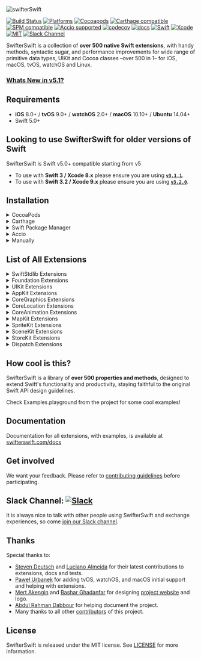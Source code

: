 <p align="left">
  <img src="https://cdn.rawgit.com/SwifterSwift/SwifterSwift/master/Assets/logo.svg" title="swifterSwift">
</p>

[![Build Status](https://api.travis-ci.org/SwifterSwift/SwifterSwift.svg?branch=master)](https://travis-ci.org/SwifterSwift/SwifterSwift)
[![Platforms](https://img.shields.io/badge/platforms-iOS%20%7C%20tvOS%20%7C%20macOS%20%7C%20watchOS%20%7C%20Linux-lightgrey.svg)](https://github.com/SwifterSwift/swifterSwift)
[![Cocoapods](https://img.shields.io/cocoapods/v/SwifterSwift.svg)](https://cocoapods.org/pods/SwifterSwift)
[![Carthage compatible](https://img.shields.io/badge/Carthage-Compatible-brightgreen.svg?style=flat)](https://github.com/Carthage/Carthage)
[![SPM compatible](https://img.shields.io/badge/SPM-Compatible-brightgreen.svg?style=flat)](https://swift.org/package-manager/)
[![Accio supported](https://img.shields.io/badge/Accio-supported-0A7CF5.svg?style=flat)](https://github.com/JamitLabs/Accio)
[![codecov](https://codecov.io/gh/SwifterSwift/SwifterSwift/branch/master/graph/badge.svg)](https://codecov.io/gh/SwifterSwift/SwifterSwift)
[![docs](http://swifterswift.com/docs/badge.svg)](http://swifterswift.com/docs)
[![Swift](https://img.shields.io/badge/Swift-5.0-orange.svg)](https://swift.org)
[![Xcode](https://img.shields.io/badge/Xcode-11.2-blue.svg)](https://developer.apple.com/xcode)
[![MIT](https://img.shields.io/badge/License-MIT-red.svg)](https://opensource.org/licenses/MIT)
[![Slack Channel](https://slackin-ppvrggbpgn.now.sh/badge.svg)](https://slackin-ppvrggbpgn.now.sh/)

SwifterSwift is a collection of **over 500 native Swift extensions**, with handy methods, syntactic sugar, and performance improvements for wide range of primitive data types, UIKit and Cocoa classes –over 500 in 1– for iOS, macOS, tvOS, watchOS and Linux.

### [Whats New in v5.1?](https://github.com/SwifterSwift/SwifterSwift/blob/master/CHANGELOG.md#v510)

## Requirements

- **iOS** 8.0+ / **tvOS** 9.0+ / **watchOS** 2.0+ / **macOS** 10.10+ / **Ubuntu** 14.04+
- Swift 5.0+

## Looking to use SwifterSwift for older versions of Swift

SwifterSwift is Swift v5.0+ compatible starting from v5

- To use with **Swift 3 / Xcode 8.x** please ensure you are using [**`v3.1.1`**](https://github.com/SwifterSwift/SwifterSwift/releases/tag/3.1.1).
- To use with **Swift 3.2 / Xcode 9.x** please ensure you are using [**`v3.2.0`**](https://github.com/SwifterSwift/SwifterSwift/releases/tag/3.2.0).

## Installation

<details>
<summary>CocoaPods</summary>
</br>
<p>To integrate SwifterSwift into your Xcode project using <a href="http://cocoapods.org">CocoaPods</a>, specify it in your <code>Podfile</code>:</p>

<h4>- Integrate All extensions (recommended):</h4>
<pre><code class="ruby language-ruby">pod 'SwifterSwift'</code></pre>

<h4>- Integrate SwiftStdlib extensions only:</h4>
<pre><code class="ruby language-ruby">pod 'SwifterSwift/SwiftStdlib'</code></pre>

<h4>- Integrate Foundation extensions only:</h4>
<pre><code class="ruby language-ruby">pod 'SwifterSwift/Foundation'</code></pre>

<h4>- Integrate UIKit extensions only:</h4>
<pre><code class="ruby language-ruby">pod 'SwifterSwift/UIKit'</code></pre>

<h4>- Integrate AppKit extensions only:</h4>
<pre><code class="ruby language-ruby">pod 'SwifterSwift/AppKit'</code></pre>

<h4>- Integrate MapKit extensions only:</h4>
<pre><code class="ruby language-ruby">pod 'SwifterSwift/MapKit'</code></pre>

<h4>- Integrate CoreGraphics extensions only:</h4>
<pre><code class="ruby language-ruby">pod 'SwifterSwift/CoreGraphics'</code></pre>

<h4>- Integrate CoreLocation extensions only:</h4>
<pre><code class="ruby language-ruby">pod 'SwifterSwift/CoreLocation'</code></pre>

<h4>- Integrate SpriteKit extensions only:</h4>
<pre><code class="ruby language-ruby">pod 'SwifterSwift/SpriteKit'</code></pre>

<h4>- Integrate SceneKit extensions only:</h4>
<pre><code class="ruby language-ruby">pod 'SwifterSwift/SceneKit'</code></pre>

<h4>- Integrate StoreKit extensions only:</h4>
<pre><code class="ruby language-ruby">pod 'SwifterSwift/StoreKit'</code></pre>

<h4>- Integrate Dispatch extensions only:</h4>
<pre><code class="ruby language-ruby">pod 'SwifterSwift/Dispatch'</code></pre>
</details>

<details>
<summary>Carthage</summary>
</br>
<p>To integrate SwifterSwift into your Xcode project using <a href="https://github.com/Carthage/Carthage">Carthage</a>, specify it in your <code>Cartfile</code>:</p>

<pre><code class="ogdl language-ogdl">github "SwifterSwift/SwifterSwift" ~&gt; 5.0
</code></pre>
</details>

<details>
<summary>Swift Package Manager</summary>
</br>
<p>You can use <a href="https://swift.org/package-manager">The Swift Package Manager</a> to install <code>SwifterSwift</code> by adding the proper description to your <code>Package.swift</code> file:</p>

<pre><code class="swift language-swift">import PackageDescription

let package = Package(
    name: "YOUR_PROJECT_NAME",
    targets: [],
    dependencies: [
        .package(url: "https://github.com/SwifterSwift/SwifterSwift.git", from: "5.1.0")
    ]
)
</code></pre>

<p>Next, add <code>SwifterSwift</code> to your targets dependencies like so:</p>
<pre><code class="swift language-swift">.target(
    name: "YOUR_TARGET_NAME",
    dependencies: [
        "SwifterSwift",
    ]
),</code></pre>
<p>Then run <code>swift package update</code>.</p>

<p>Note that the <a href="https://swift.org/package-manager">Swift Package Manager</a> doesn't support building for iOS/tvOS/macOS/watchOS apps – see Accio in the next section for that.
</details>


<details>
<summary>Accio</summary>
<p><a href="https://github.com/JamitLabs/Accio">Accio</a> is a dependency manager based on SwiftPM which can build frameworks for iOS/macOS/tvOS/watchOS. Therefore the integration steps are exactly the same as described above. Once your <code>Package.swift</code> file is configured, you need to run <code>accio update</code> instead of <code>swift package update</code> though.</p>
</details>


<details>
<summary>Manually</summary>
</br>
<p>Add the <a href="https://github.com/SwifterSwift/SwifterSwift/tree/master/Sources/SwifterSwift">SwifterSwift</a> folder to your Xcode project to use all extensions, or a specific extension.</p>
</details>

## List of All Extensions

<details>
<summary>SwiftStdlib Extensions</summary>
</br>
<ul>
<li><a href="https://github.com/SwifterSwift/SwifterSwift/tree/master/Sources/SwifterSwift/SwiftStdlib/ArrayExtensions.swift"><code>Array extensions</code></a></li>
<li><a href="https://github.com/SwifterSwift/SwifterSwift/tree/master/Sources/SwifterSwift/SwiftStdlib/BidirectionalCollectionExtensions.swift"><code>BidirectionalCollection extensions</code></a></li>
<li><a href="https://github.com/SwifterSwift/SwifterSwift/tree/master/Sources/SwifterSwift/SwiftStdlib/BinaryFloatingPointExtensions.swift"><code>BinaryFloatingPoint extensions</code></a></li>
<li><a href="https://github.com/SwifterSwift/SwifterSwift/tree/master/Sources/SwifterSwift/SwiftStdlib/BoolExtensions.swift"><code>Bool extensions</code></a></li>
<li><a href="https://github.com/SwifterSwift/SwifterSwift/tree/master/Sources/SwifterSwift/SwiftStdlib/CharacterExtensions.swift"><code>Character extensions</code></a></li>
<li><a href="https://github.com/SwifterSwift/SwifterSwift/tree/master/Sources/SwifterSwift/SwiftStdlib/CollectionExtensions.swift"><code>Collection extensions</code></a></li>
<li><a href="https://github.com/SwifterSwift/SwifterSwift/tree/master/Sources/SwifterSwift/SwiftStdlib/ComparableExtensions.swift"><code>Comparable extensions</code></a></li>
<li><a href="https://github.com/SwifterSwift/SwifterSwift/tree/master/Sources/SwifterSwift/SwiftStdlib/DictionaryExtensions.swift"><code>Dictionary extensions</code></a></li>
<li><a href="https://github.com/SwifterSwift/SwifterSwift/tree/master/Sources/SwifterSwift/SwiftStdlib/DoubleExtensions.swift"><code>Double extensions</code></a></li>
<li><a href="https://github.com/SwifterSwift/SwifterSwift/tree/master/Sources/SwifterSwift/SwiftStdlib/FloatExtensions.swift"><code>Float extensions</code></a></li>
<li><a href="https://github.com/SwifterSwift/SwifterSwift/tree/master/Sources/SwifterSwift/SwiftStdlib/FloatingPointExtensions.swift"><code>FloatingPoint extensions</code></a></li>
<li><a href="https://github.com/SwifterSwift/SwifterSwift/tree/master/Sources/SwifterSwift/SwiftStdlib/IntExtensions.swift"><code>Int extensions</code></a></li>
<li><a href="https://github.com/SwifterSwift/SwifterSwift/tree/master/Sources/SwifterSwift/SwiftStdlib/OptionalExtensions.swift"><code>Optional extensions</code></a></li>
<li><a href="https://github.com/SwifterSwift/SwifterSwift/blob/master/Sources/SwifterSwift/SwiftStdlib/RandomAccessCollectionExtensions.swift"><code>RandomAccessCollection extensions</code></a></li>
<li><a href="https://github.com/SwifterSwift/SwifterSwift/blob/master/Sources/SwifterSwift/SwiftStdlib/RangeReplaceableCollectionExtensions.swift"><code>RangeReplaceableCollection extensions</code></a></li>
<li><a href="https://github.com/SwifterSwift/SwifterSwift/tree/master/Sources/SwifterSwift/SwiftStdlib/SequenceExtensions.swift"><code>Sequence extensions</code></a></li>
<li><a href="https://github.com/SwifterSwift/SwifterSwift/tree/master/Sources/SwifterSwift/SwiftStdlib/SignedIntegerExtensions.swift"><code>SignedInteger extensions</code></a></li>
<li><a href="https://github.com/SwifterSwift/SwifterSwift/tree/master/Sources/SwifterSwift/SwiftStdlib/SignedNumericExtensions.swift"><code>SignedNumeric extensions</code></a></li>
<li><a href="https://github.com/SwifterSwift/SwifterSwift/tree/master/Sources/SwifterSwift/SwiftStdlib/StringExtensions.swift"><code>String extensions</code></a></li>
<li><a href="https://github.com/SwifterSwift/SwifterSwift/blob/master/Sources/SwifterSwift/SwiftStdlib/StringProtocolExtensions.swift"><code>StringProtocol extensions</code></a></li>
</ul>
</details>


<details>
<summary>Foundation Extensions</summary>
</br>
<ul>
<li><a href="https://github.com/SwifterSwift/SwifterSwift/tree/master/Sources/SwifterSwift/Foundation/CalendarExtensions.swift"><code>Calendar extensions</code></a></li>
<li><a href="https://github.com/SwifterSwift/SwifterSwift/tree/master/Sources/SwifterSwift/Foundation/DataExtensions.swift"><code>Data extensions</code></a></li>
<li><a href="https://github.com/SwifterSwift/SwifterSwift/tree/master/Sources/SwifterSwift/Foundation/DateExtensions.swift"><code>Date extensions</code></a></li>
<li><a href="https://github.com/SwifterSwift/SwifterSwift/blob/master/Sources/SwifterSwift/Foundation/FileManagerExtensions.swift"><code>FileManager extensions</code></a></li>
<li><a href="https://github.com/SwifterSwift/SwifterSwift/tree/master/Sources/SwifterSwift/Foundation/LocaleExtensions.swift"><code>Locale extensions</code></a></li>
<li><a href="https://github.com/SwifterSwift/SwifterSwift/tree/master/Sources/SwifterSwift/Foundation/NSAttributedStringExtensions.swift"><code>NSAttributedString extensions</code></a></li>
<li><a href="https://github.com/SwifterSwift/SwifterSwift/tree/master/Sources/SwifterSwift/Foundation/NSPredicateExtensions.swift"><code>NSPredicate extensions</code></a></li>
<li><a href="https://github.com/SwifterSwift/SwifterSwift/tree/master/Sources/SwifterSwift/Foundation/URLExtensions.swift"><code>URL extensions</code></a></li>
<li><a href="https://github.com/SwifterSwift/SwifterSwift/tree/master/Sources/SwifterSwift/Foundation/URLRequestExtensions.swift"><code>URLRequest extensions</code></a></li>
<li><a href="https://github.com/SwifterSwift/SwifterSwift/tree/master/Sources/SwifterSwift/Foundation/UserDefaultsExtensions.swift"><code>UserDefaults extensions</code></a></li>
</ul>
</details>


<details>
<summary>UIKit Extensions</summary>
</br>
<ul>
<li><a href="https://github.com/SwifterSwift/SwifterSwift/tree/master/Sources/SwifterSwift/UIKit/UIActivityExtensions.swift"><code>UIActivity extensions</code></a></li>
<li><a href="https://github.com/SwifterSwift/SwifterSwift/tree/master/Sources/SwifterSwift/UIKit/UIAlertControllerExtensions.swift"><code>UIAlertController extensions</code></a></li>
<li><a href="https://github.com/SwifterSwift/SwifterSwift/tree/master/Sources/SwifterSwift/UIKit/UIApplicationExtensions.swift"><code>UIApplication extensions</code></a></li>
<li><a href="https://github.com/SwifterSwift/SwifterSwift/tree/master/Sources/SwifterSwift/UIKit/UIBarButtonItemExtensions.swift"><code>UIBarButtonItem extensions</code></a></li>
<li><a href="https://github.com/SwifterSwift/SwifterSwift/tree/master/Sources/SwifterSwift/UIKit/UIButtonExtensions.swift"><code>UIButton extensions</code></a></li>
<li><a href="https://github.com/SwifterSwift/SwifterSwift/tree/master/Sources/SwifterSwift/UIKit/UICollectionViewExtensions.swift"><code>UICollectionView extensions</code></a></li>
<li><a href="https://github.com/SwifterSwift/SwifterSwift/tree/master/Sources/SwifterSwift/Shared/ColorExtensions.swift"><code>UIColor extensions</code></a></li>
<li><a href="https://github.com/SwifterSwift/SwifterSwift/tree/master/Sources/SwifterSwift/UIKit/UIDatePickerExtensions.swift"><code>UIDatePicker extensions</code></a></li>
<li><a href="https://github.com/SwifterSwift/SwifterSwift/tree/master/Sources/SwifterSwift/UIKit/UIEdgeInsetsExtensions.swift"><code>UIEdgeInsets extensions</code></a></li>
<li><a href="https://github.com/SwifterSwift/SwifterSwift/tree/master/Sources/SwifterSwift/UIKit/UIFontExtensions.swift"><code>UIFont extensions</code></a></li>
<li><a href="https://github.com/SwifterSwift/SwifterSwift/tree/master/Sources/SwifterSwift/UIKit/UIGestureRecognizer.swift"><code>UIGestureRecognizer extensions</code></a></li>
<li><a href="https://github.com/SwifterSwift/SwifterSwift/tree/master/Sources/SwifterSwift/UIKit/UIImageExtensions.swift"><code>UIImage extensions</code></a></li>
<li><a href="https://github.com/SwifterSwift/SwifterSwift/tree/master/Sources/SwifterSwift/UIKit/UIImageViewExtensions.swift"><code>UIImageView extensions</code></a></li>
<li><a href="https://github.com/SwifterSwift/SwifterSwift/tree/master/Sources/SwifterSwift/UIKit/UILabelExtensions.swift"><code>UILabel extensions</code></a></li>
<li><a href="https://github.com/SwifterSwift/SwifterSwift/tree/master/Sources/SwifterSwift/UIKit/UILayoutPriorityExtensions.swift"><code>UILayoutPriority extensions</code></a></li>
<li><a href="https://github.com/SwifterSwift/SwifterSwift/tree/master/Sources/SwifterSwift/UIKit/UINavigationBarExtensions.swift"><code>UINavigationBar extensions</code></a></li>
<li><a href="https://github.com/SwifterSwift/SwifterSwift/tree/master/Sources/SwifterSwift/UIKit/UINavigationControllerExtensions.swift"><code>UINavigationController extensions</code></a></li>
<li><a href="https://github.com/SwifterSwift/SwifterSwift/tree/master/Sources/SwifterSwift/UIKit/UINavigationItemExtensions.swift"><code>UINavigationItem extensions</code></a></li>
<li><a href="https://github.com/SwifterSwift/SwifterSwift/tree/master/Sources/SwifterSwift/UIKit/UIRefreshControlExtensions.swift"><code>UIRefreshControl extensions</code></a></li>
<li><a href="https://github.com/SwifterSwift/SwifterSwift/tree/master/Sources/SwifterSwift/UIKit/UIScrollViewExtensions.swift"><code>UIScrollView extensions</code></a></li>
<li><a href="https://github.com/SwifterSwift/SwifterSwift/tree/master/Sources/SwifterSwift/UIKit/UISearchBarExtensions.swift"><code>UISearchBar extensions</code></a></li>
<li><a href="https://github.com/SwifterSwift/SwifterSwift/tree/master/Sources/SwifterSwift/UIKit/UISegmentedControlExtensions.swift"><code>UISegmentedControl extensions</code></a></li>
<li><a href="https://github.com/SwifterSwift/SwifterSwift/tree/master/Sources/SwifterSwift/UIKit/UISliderExtensions.swift"><code>UISlider extensions</code></a></li>
<li><a href="https://github.com/SwifterSwift/SwifterSwift/blob/master/Sources/SwifterSwift/UIKit/UIStackViewExtensions.swift"><code>UIStackView extensions</code></a></li>
<li><a href="https://github.com/SwifterSwift/SwifterSwift/tree/master/Sources/SwifterSwift/UIKit/UIStoryboardExtensions.swift"><code>UIStoryboard extensions</code></a></li>
<li><a href="https://github.com/SwifterSwift/SwifterSwift/tree/master/Sources/SwifterSwift/UIKit/UISwitchExtensions.swift"><code>UISwitch extensions</code></a></li>
<li><a href="https://github.com/SwifterSwift/SwifterSwift/tree/master/Sources/SwifterSwift/UIKit/UITabBarExtensions.swift"><code>UITabBar extensions</code></a></li>
<li><a href="https://github.com/SwifterSwift/SwifterSwift/tree/master/Sources/SwifterSwift/UIKit/UITableViewExtensions.swift"><code>UITableView extensions</code></a></li>
<li><a href="https://github.com/SwifterSwift/SwifterSwift/tree/master/Sources/SwifterSwift/UIKit/UITextFieldExtensions.swift"><code>UITextField extensions</code></a></li>
<li><a href="https://github.com/SwifterSwift/SwifterSwift/tree/master/Sources/SwifterSwift/UIKit/UITextViewExtensions.swift"><code>UITextView extensions</code></a></li>
<li><a href="https://github.com/SwifterSwift/SwifterSwift/tree/master/Sources/SwifterSwift/UIKit/UIViewControllerExtensions.swift"><code>UIViewController extensions</code></a></li>
<li><a href="https://github.com/SwifterSwift/SwifterSwift/tree/master/Sources/SwifterSwift/UIKit/UIViewExtensions.swift"><code>UIView extensions</code></a></li>
<li><a href="https://github.com/SwifterSwift/SwifterSwift/tree/master/Sources/SwifterSwift/UIKit/UIWindowExtensions.swift"><code>UIWindow extensions</code></a></li>
</ul>
</details>


<details>
<summary>AppKit Extensions</summary>
</br>
<ul>
<li><a href="https://github.com/SwifterSwift/SwifterSwift/tree/master/Sources/SwifterSwift/Shared/ColorExtensions.swift"><code>NSColor extensions</code></a></li>
<li><a href="https://github.com/SwifterSwift/SwifterSwift/tree/master/Sources/SwifterSwift/AppKit/NSViewExtensions.swift"><code>NSView extensions</code></a></li>
<li><a href="https://github.com/SwifterSwift/SwifterSwift/tree/master/Sources/SwifterSwift/AppKit/NSImageExtensions.swift"><code>NSImage extensions</code></a></li>
</ul>
</details>

<details>
<summary>CoreGraphics Extensions</summary>
</br>
<ul>
<li><a href="https://github.com/SwifterSwift/SwifterSwift/tree/master/Sources/SwifterSwift/CoreGraphics/CGColorExtensions.swift"><code>CGColor extensions</code></a></li>
<li><a href="https://github.com/SwifterSwift/SwifterSwift/tree/master/Sources/SwifterSwift/CoreGraphics/CGFloatExtensions.swift"><code>CGFloat extensions</code></a></li>
<li><a href="https://github.com/SwifterSwift/SwifterSwift/tree/master/Sources/SwifterSwift/CoreGraphics/CGPointExtensions.swift"><code>CGPoint extensions</code></a></li>
<li><a href="https://github.com/SwifterSwift/SwifterSwift/tree/master/Sources/SwifterSwift/CoreGraphics/CGSizeExtensions.swift"><code>CGSize extensions</code></a></li>
<li><a href="https://github.com/SwifterSwift/SwifterSwift/tree/master/Sources/SwifterSwift/CoreGraphics/CGVectorExtensions.swift"><code>CGVector extensions</code></a></li>
</ul>
</details>

<details>
<summary>CoreLocation Extensions</summary>
</br>
<ul>
<li><a href="https://github.com/SwifterSwift/SwifterSwift/tree/master/Sources/SwifterSwift/CoreLocation/CLLocationExtensions.swift"><code>CLLocation extensions</code></a></li>
</ul>
</details>

<details>
<summary>CoreAnimation Extensions</summary>
</br>
<ul>
<li><a href="https://github.com/SwifterSwift/SwifterSwift/tree/master/Sources/SwifterSwift/CoreAnimation/CAGradientLayerExtensions.swift"><code>CAGradientLayer extensions</code></a></li>
</ul>
</details>

<details>
<summary>MapKit Extensions</summary>
</br>
<ul>
<li><a href="https://github.com/SwifterSwift/SwifterSwift/blob/master/Sources/SwifterSwift/MapKit/MKMapViewExtensions.swift"><code>MKMapView extensions</code></a></li>
<li><a href="https://github.com/SwifterSwift/SwifterSwift/blob/master/Sources/SwifterSwift/MapKit/MKPolylineExtensions.swift"><code>MKPolyline extensions</code></a></li>
</ul>
</details>

<details>
<summary>SpriteKit Extensions</summary>
</br>
<ul>
<li><a href="https://github.com/SwifterSwift/SwifterSwift/blob/master/Sources/SwifterSwift/SpriteKit/SKNodeExtensions.swift"><code>SKNode extensions</code></a></li>
</ul>
</details>

<details>
<summary>SceneKit Extensions</summary>
</br>
<ul>
<li><a href="https://github.com/SwifterSwift/SwifterSwift/blob/master/Sources/SwifterSwift/SceneKit/SCNBoxExtensions.swift"><code>SCNBox extensions</code></a></li>
<li><a href="https://github.com/SwifterSwift/SwifterSwift/blob/master/Sources/SwifterSwift/SceneKit/SCNCone.swift"><code>SCNCone extensions</code></a></li>
<li><a href="https://github.com/SwifterSwift/SwifterSwift/blob/master/Sources/SwifterSwift/SceneKit/SCNCapsule.swift"><code>SCNCapsule extensions</code></a></li>
<li><a href="https://github.com/SwifterSwift/SwifterSwift/blob/master/Sources/SwifterSwift/SceneKit/SCNCylinderExtensions.swift"><code>SCNCylinder extensions</code></a></li>
<li><a href="https://github.com/SwifterSwift/SwifterSwift/blob/master/Sources/SwifterSwift/SceneKit/SCNGeometryExtensions.swift"><code>SCNGeometry extensions</code></a></li>
<li><a href="https://github.com/SwifterSwift/SwifterSwift/blob/master/Sources/SwifterSwift/SceneKit/SCNMaterialExtensions.swift"><code>SCNMaterial extensions</code></a></li>
<li><a href="https://github.com/SwifterSwift/SwifterSwift/blob/master/Sources/SwifterSwift/SceneKit/SCNPlaneExtensions.swift"><code>SCNPlane extensions</code></a></li>
<li><a href="https://github.com/SwifterSwift/SwifterSwift/blob/master/Sources/SwifterSwift/SceneKit/SCNShape.swift"><code>SCNShape extensions</code></a></li>
<li><a href="https://github.com/SwifterSwift/SwifterSwift/blob/master/Sources/SwifterSwift/SceneKit/SCNSphereExtensions.swift"><code>SCNSphere extensions</code></a></li>
<li><a href="https://github.com/SwifterSwift/SwifterSwift/blob/master/Sources/SwifterSwift/SceneKit/SCNVector3Extensions.swift"><code>SCNVector3 extensions</code></a></li>
</ul>
</details>

<details>
<summary>StoreKit Extensions</summary>
</br>
<ul>
<li><a href="https://github.com/SwifterSwift/SwifterSwift/blob/master/Sources/SwifterSwift/StoreKit/SKProductExtensions.swift"><code>SKProduct extensions</code></a></li>
</ul>
</details>

<details>
<summary>Dispatch Extensions</summary>
</br>
<ul>
<li><a href="https://github.com/SwifterSwift/SwifterSwift/blob/master/Sources/SwifterSwift/Dispatch/DispatchQueueExtensions.swift"><code>DispatchQueue extensions</code></a></li>
</ul>
</details>

## How cool is this?

SwifterSwift is a library of **over 500 properties and methods**, designed to extend Swift's functionality and productivity, staying faithful to the original Swift API design guidelines.

Check Examples.playground from the project for some cool examples!

## Documentation

Documentation for all extensions, with examples, is available at [swifterswift.com/docs](http://swifterswift.com/docs)

## Get involved

We want your feedback.
Please refer to [contributing guidelines](https://github.com/SwifterSwift/SwifterSwift/tree/master/CONTRIBUTING.md) before participating.

## Slack Channel: [![Slack](https://slackin-ppvrggbpgn.now.sh/badge.svg)](https://slackin-ppvrggbpgn.now.sh/)

It is always nice to talk with other people using SwifterSwift and exchange experiences, so come [join our Slack channel](https://slackin-ppvrggbpgn.now.sh/).

## Thanks

Special thanks to:

- [Steven Deutsch](https://github.com/SD10) and [Luciano Almeida](https://github.com/LucianoPAlmeida) for their latest contributions to extensions, docs and tests.
- [Paweł Urbanek](https://github.com/pawurb) for adding tvOS, watchOS, and macOS initial support and helping with extensions.
- [Mert Akengin](https://github.com/pvtmert) and [Bashar Ghadanfar](https://www.behance.net/lionbytes) for designing [project website](http://swifterswift.com) and logo.
- [Abdul Rahman Dabbour](https://github.com/ardabbour) for helping document the project.
- Many thanks to all other [contributors](https://github.com/SwifterSwift/SwifterSwift/graphs/contributors) of this project.

## License

SwifterSwift is released under the MIT license. See [LICENSE](https://github.com/SwifterSwift/SwifterSwift/blob/master/LICENSE) for more information.
